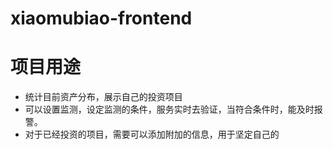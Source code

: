 # xiaomubiao-frontend

# 项目用途
- 统计目前资产分布，展示自己的投资项目
- 可以设置监测，设定监测的条件，服务实时去验证，当符合条件时，能及时报警。
- 对于已经投资的项目，需要可以添加附加的信息，用于坚定自己的